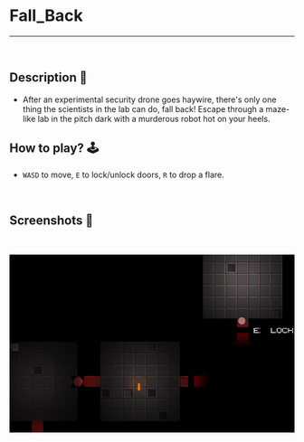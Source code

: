 # **Fall_Back** 

---

<br>

## **Description 📃**
- After an experimental security drone goes haywire, there's only one thing the scientists in the lab can do, fall back! Escape through a maze-like lab in the pitch dark with a murderous robot hot on your heels.


## **How to play? 🕹️**
- `WASD` to move, `E` to lock/unlock doors, `R` to drop a flare.
	
<br>

## **Screenshots 📸**

<br>

![image](../../assets/images/Fall_Back.jpg)

<br>

